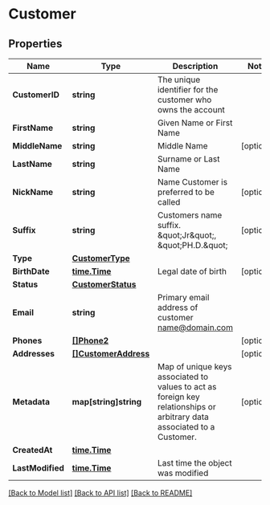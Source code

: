 # Customer

## Properties

Name | Type | Description | Notes
------------ | ------------- | ------------- | -------------
**CustomerID** | **string** | The unique identifier for the customer who owns the account | 
**FirstName** | **string** | Given Name or First Name | 
**MiddleName** | **string** | Middle Name | [optional] 
**LastName** | **string** | Surname or Last Name | 
**NickName** | **string** | Name Customer is preferred to be called | [optional] 
**Suffix** | **string** | Customers name suffix. \&quot;Jr\&quot;, \&quot;PH.D.\&quot; | [optional] 
**Type** | [**CustomerType**](CustomerType.md) |  | 
**BirthDate** | [**time.Time**](time.Time.md) | Legal date of birth | [optional] 
**Status** | [**CustomerStatus**](CustomerStatus.md) |  | 
**Email** | **string** | Primary email address of customer name@domain.com | 
**Phones** | [**[]Phone2**](Phone_2.md) |  | [optional] 
**Addresses** | [**[]CustomerAddress**](CustomerAddress.md) |  | [optional] 
**Metadata** | **map[string]string** | Map of unique keys associated to values to act as foreign key relationships or arbitrary data associated to a Customer. | [optional] 
**CreatedAt** | [**time.Time**](time.Time.md) |  | 
**LastModified** | [**time.Time**](time.Time.md) | Last time the object was modified | 

[[Back to Model list]](../README.md#documentation-for-models) [[Back to API list]](../README.md#documentation-for-api-endpoints) [[Back to README]](../README.md)


